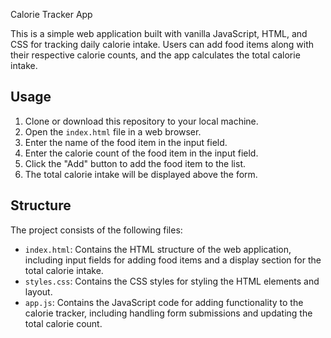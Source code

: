  Calorie Tracker App

This is a simple web application built with vanilla JavaScript, HTML, and CSS for tracking daily calorie intake. Users can add food items along with their respective calorie counts, and the app calculates the total calorie intake.

## Usage

1. Clone or download this repository to your local machine.
2. Open the `index.html` file in a web browser.
3. Enter the name of the food item in the input field.
4. Enter the calorie count of the food item in the input field.
5. Click the "Add" button to add the food item to the list.
6. The total calorie intake will be displayed above the form.
## Structure

The project consists of the following files:

- `index.html`: Contains the HTML structure of the web application, including input fields for adding food items and a display section for the total calorie intake.
- `styles.css`: Contains the CSS styles for styling the HTML elements and layout.
- `app.js`: Contains the JavaScript code for adding functionality to the calorie tracker, including handling form submissions and updating the total calorie count.

